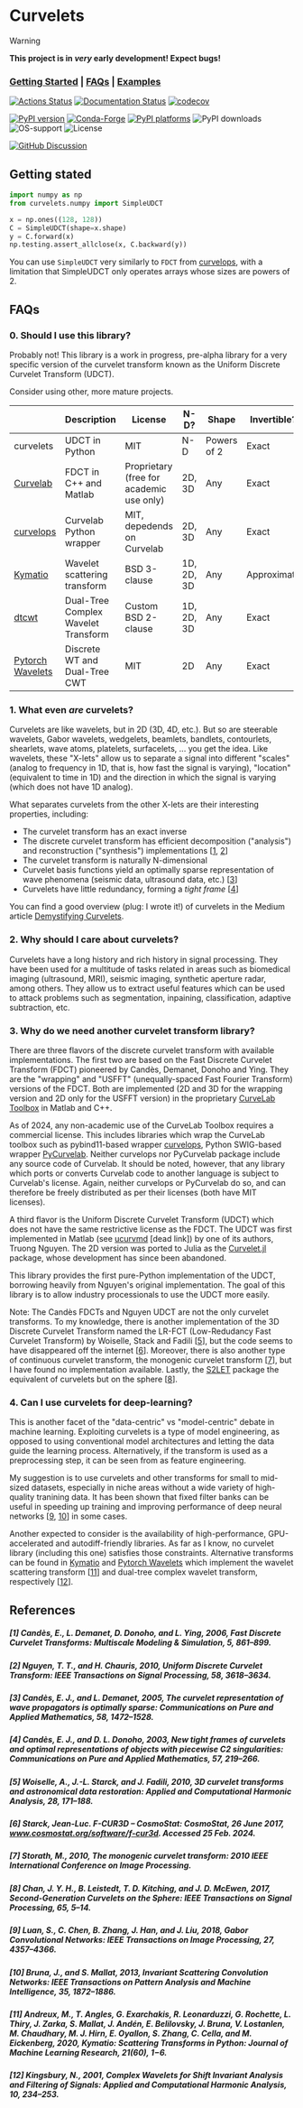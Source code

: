 # Curvelets

> [!WARNING]
> **This project is in *very* early development! Expect bugs!**


<h3>
  <a href="#getting-started">Getting Started</a>
  <span> | </span>
  <a href="#FAQs">FAQs</a>
  <span> | </span>
  <a href="https://curvelets.readthedocs.io/en/latest/auto_examples/index.html">Examples</a>
</h3>

[![Actions Status][actions-badge]][actions-link]
[![Documentation Status](https://readthedocs.org/projects/curvelets/badge/?version=latest)](https://curvelets.readthedocs.io/en/latest/?badge=latest)
[![codecov](https://codecov.io/github/cako/curvelets/graph/badge.svg?token=T16E0ANTLR)](https://codecov.io/github/cako/curvelets)

[![PyPI version][pypi-version]][pypi-link]
[![Conda-Forge][conda-badge]][conda-link]
[![PyPI platforms][pypi-platforms]][pypi-link]
![PyPI downloads](https://img.shields.io/pypi/dm/curvelets.svg?label=Pypi%20downloads)
![OS-support](https://img.shields.io/badge/OS-linux,win,osx-850A8B.svg)
![License](https://img.shields.io/github/license/cako/curvelets)

[![GitHub Discussion][github-discussions-badge]][github-discussions-link]

<!-- SPHINX-START -->

<!-- prettier-ignore-start -->
[actions-badge]:            https://github.com/cako/curvelets/workflows/CI/badge.svg
[actions-link]:             https://github.com/cako/curvelets/actions
[conda-badge]:              https://img.shields.io/conda/vn/conda-forge/Curvelets
[conda-link]:               https://github.com/conda-forge/Curvelets-feedstock
[github-discussions-badge]: https://img.shields.io/static/v1?label=Discussions&message=Ask&color=blue&logo=github
[github-discussions-link]:  https://github.com/cako/curvelets/discussions
[pypi-link]:                https://pypi.org/project/Curvelets/
[pypi-platforms]:           https://img.shields.io/pypi/pyversions/Curvelets
[pypi-version]:             https://img.shields.io/pypi/v/Curvelets
[rtd-badge]:                https://readthedocs.org/projects/Curvelets/badge/?version=latest
[rtd-link]:                 https://Curvelets.readthedocs.io/en/latest/?badge=latest

<!-- prettier-ignore-end -->
## Getting stated

```python
import numpy as np
from curvelets.numpy import SimpleUDCT

x = np.ones((128, 128))
C = SimpleUDCT(shape=x.shape)
y = C.forward(x)
np.testing.assert_allclose(x, C.backward(y))
```

You can use `SimpleUDCT` very similarly to `FDCT` from [curvelops](https://github.com/PyLops/curvelops), with a limitation that SimpleUDCT only operates arrays whose sizes are powers of 2.



## FAQs

### 0. Should I use this library?

Probably not! This library is a work in progress, pre-alpha library for a very specific version of the curvelet transform known as the Uniform Discrete Curvelet Transform (UDCT).

Consider using other, more mature projects.

|                                                             | Description                         | License                                  | N-D?       | Shape       | Invertible? |
| ----------------------------------------------------------- | ----------------------------------- | ---------------------------------------- | ---------- | ----------- | ----------- |
| curvelets                                                   | UDCT in Python                      | MIT                                      | N-D        | Powers of 2 | Exact       |
| [Curvelab](https://curvelet.org/software.php)               | FDCT in C++ and Matlab              | Proprietary (free for academic use only) | 2D, 3D     | Any         | Exact       |
| [curvelops](https://github.com/PyLops/curvelops)            | Curvelab Python wrapper             | MIT, depedends on Curvelab               | 2D, 3D     | Any         | Exact       |
| [Kymatio](https://www.kymat.io/)                            | Wavelet scattering transform        | BSD 3-clause                             | 1D, 2D, 3D | Any         | Approximate |
| [dtcwt](https://dtcwt.readthedocs.io)                       | Dual-Tree Complex Wavelet Transform | Custom BSD 2-clause                      | 1D, 2D, 3D | Any         | Exact       |
| [Pytorch Wavelets](https://pytorch-wavelets.readthedocs.io) | Discrete WT and Dual-Tree CWT       | MIT                                      | 2D         | Any         | Exact       |



### 1. What even *are* curvelets?

   Curvelets are like wavelets, but in 2D (3D, 4D, etc.). But so are steerable wavelets, Gabor wavelets, wedgelets, beamlets, bandlets, contourlets, shearlets, wave atoms, platelets, surfacelets, ... you get the idea. Like wavelets, these "X-lets" allow us to separate a signal into different "scales" (analog to frequency in 1D, that is, how fast the signal is varying), "location" (equivalent to time in 1D) and the direction in which the signal is varying (which does not have 1D analog).

   What separates curvelets from the other X-lets are their interesting properties, including:
   * The curvelet transform has an exact inverse
   * The discrete curvelet transform has efficient decomposition ("analysis") and reconstruction ("synthesis") implementations [[1](#1-candès-e-l-demanet-d-donoho-and-l-ying-2006-fast-discrete-curvelet-transforms-multiscale-modeling--simulation-5-861899), [2](#2-nguyen-t-t-and-h-chauris-2010-uniform-discrete-curvelet-transform-ieee-transactions-on-signal-processing-58-36183634)]
   * The curvelet transform is naturally N-dimensional
   * Curvelet basis functions yield an optimally sparse representation of wave phenomena (seismic data, ultrasound data, etc.) [[3](#3-candès-e-j-and-l-demanet-2005-the-curvelet-representation-of-wave-propagators-is-optimally-sparse-communications-on-pure-and-applied-mathematics-58-14721528)]
   * Curvelets have little redundancy, forming a _tight frame_ [[4](#4-candès-e-j-and-d-l-donoho-2003-new-tight-frames-of-curvelets-and-optimal-representations-of-objects-with-piecewise-c2-singularities-communications-on-pure-and-applied-mathematics-57-219266)]

  You can find a good overview (plug: I wrote it!) of curvelets in the Medium article [Demystifying Curvelets](https://towardsdatascience.com/desmystifying-curvelets-c6d88faba0bf).

### 2. Why should I care about curvelets?
   Curvelets have a long history and rich history in signal processing. They have been used for a multitude of tasks related in areas such as biomedical imaging (ultrasound, MRI), seismic imaging, synthetic aperture radar, among others. They allow us to extract useful features which can be used to attack problems such as segmentation, inpaining, classification, adaptive subtraction, etc.

### 3. Why do we need another curvelet transform library?

There are three flavors of the discrete curvelet transform with available implementations. The first two are based on the Fast Discrete Curvelet Transform (FDCT) pioneered by Candès, Demanet, Donoho and Ying. They are the "wrapping" and "USFFT" (unequally-spaced Fast Fourier Transform) versions of the FDCT. Both are implemented (2D and 3D for the wrapping version and 2D only for the USFFT version) in the proprietary [CurveLab Toolbox](http://www.curvelet.org/software.html) in Matlab and C++.

As of 2024, any non-academic use of the CurveLab Toolbox requires a commercial license. This includes libraries which wrap the CurveLab toolbox such as pybind11-based wrapper [curvelops](https://github.com/PyLops/curvelops), Python SWIG-based wrapper [PyCurvelab](https://github.com/slimgroup/PyCurvelab). Neither curvelops nor PyCurvelab package include any source code of Curvelab. It should be noted, however, that any library which ports or converts Curvelab code to another language is subject to Curvelab's license. Again, neither curvelops or PyCurvelab do so, and can therefore be freely distributed as per their licenses (both have MIT licenses).

A third flavor is the Uniform Discrete Curvelet Transform (UDCT) which does not have the same restrictive license as the FDCT. The UDCT was first implemented in Matlab (see [ucurvmd](https://github.com/nttruong7/ucurvmd) \[dead link\]) by one of its authors, Truong Nguyen. The 2D version was ported to Julia as the [Curvelet.jl](https://github.com/fundamental/Curvelet.jl) package, whose development has since been abandoned.

This library provides the first pure-Python implementation of the UDCT, borrowing heavily from Nguyen's original implementation. The goal of this library is to allow industry processionals to use the UDCT more easily.

Note: The Candès FDCTs and Nguyen UDCT are not the only curvelet transforms. To my knowledge, there is another implementation of the 3D Discrete Curvelet Transform named the LR-FCT (Low-Redudancy Fast Curvelet Transform) by Woiselle, Stack and Fadili [[5](#5-woiselle-a-j-l-starck-and-j-fadili-2010-3d-curvelet-transforms-and-astronomical-data-restoration-applied-and-computational-harmonic-analysis-28-171188)], but the code seems to have disappeared off the internet [[6](#6-starck-jean-luc-f-cur3d--cosmostat-cosmostat-26-june-2017-wwwcosmostatorgsoftwaref-cur3d-accessed-25-feb-2024)]. Moreover, there is also another type of continuous curvelet transform, the monogenic curvelet transform [[7](#7-storath-m-2010-the-monogenic-curvelet-transform-2010-ieee-international-conference-on-image-processing)], but I have found no implementation available.
Lastly, the [S2LET](https://astro-informatics.github.io/s2let/) package the equivalent of curvelets but on the sphere [[8](#8-chan-j-y-h-b-leistedt-t-d-kitching-and-j-d-mcewen-2017-second-generation-curvelets-on-the-sphere-ieee-transactions-on-signal-processing-65-514)].

### 4. Can I use curvelets for deep-learning?
This is another facet of the "data-centric" vs "model-centric" debate in machine learning. Exploiting curvelets is a type of model engineering, as opposed to using conventional model architectures and letting the data guide the learning process. Alternatively, if the transform is used as a preprocessing step, it can be seen from as feature engineering.

My suggestion is to use curvelets and other transforms for small to mid-sized datasets, especially in niche areas without a wide variety of high-quality tranining data. It has been shown that fixed filter banks can be useful in speeding up training and improving performance of deep neural networks [[9](#9-luan-s-c-chen-b-zhang-j-han-and-j-liu-2018-gabor-convolutional-networks-ieee-transactions-on-image-processing-27-43574366), [10](#10-bruna-j-and-s-mallat-2013-invariant-scattering-convolution-networks-ieee-transactions-on-pattern-analysis-and-machine-intelligence-35-18721886)] in some cases.

Another expected to consider is the availability of high-performance, GPU-accelerated and autodiff-friendly libraries. As far as I know, no curvelet library (including this one) satisfies those constraints. Alternative transforms can be found in [Kymatio](https://www.kymat.io/) and [Pytorch Wavelets](https://pytorch-wavelets.readthedocs.io/en/latest/readme.html) which implement the wavelet scattering transform [[11](#11-andreux-m-t-angles-g-exarchakis-r-leonarduzzi-g-rochette-l-thiry-j-zarka-s-mallat-j-andén-e-belilovsky-j-bruna-v-lostanlen-m-chaudhary-m-j-hirn-e-oyallon-s-zhang-c-cella-and-m-eickenberg-2020-kymatio-scattering-transforms-in-python-journal-of-machine-learning-research-2160-16)] and dual-tree complex wavelet transform, respectively [[12](#12-kingsbury-n-2001-complex-wavelets-for-shift-invariant-analysis-and-filtering-of-signals-applied-and-computational-harmonic-analysis-10-234253)].

## References
##### [1] Candès, E., L. Demanet, D. Donoho, and L. Ying, 2006, *Fast Discrete Curvelet Transforms*: Multiscale Modeling & Simulation, 5, 861–899.

##### [2] Nguyen, T. T., and H. Chauris, 2010, *Uniform Discrete Curvelet Transform*: IEEE Transactions on Signal Processing, 58, 3618–3634.

##### [3] Candès, E. J., and L. Demanet, 2005, *The curvelet representation of wave propagators is optimally sparse*: Communications on Pure and Applied Mathematics, 58, 1472–1528.

##### [4] Candès, E. J., and D. L. Donoho, 2003, *New tight frames of curvelets and optimal representations of objects with piecewise C2 singularities*: Communications on Pure and Applied Mathematics, 57, 219–266.

##### [5] Woiselle, A., J.-L. Starck, and J. Fadili, 2010, *3D curvelet transforms and astronomical data restoration*: Applied and Computational Harmonic Analysis, 28, 171–188.

##### [6] Starck, Jean-Luc. *F-CUR3D – CosmoStat*: CosmoStat, 26 June 2017, www.cosmostat.org/software/f-cur3d. Accessed 25 Feb. 2024.

##### [7] Storath, M., 2010, *The monogenic curvelet transform*: 2010 IEEE International Conference on Image Processing.

##### [8] Chan, J. Y. H., B. Leistedt, T. D. Kitching, and J. D. McEwen, 2017, *Second-Generation Curvelets on the Sphere*: IEEE Transactions on Signal Processing, 65, 5–14.


##### [9] Luan, S., C. Chen, B. Zhang, J. Han, and J. Liu, 2018, *Gabor Convolutional Networks*: IEEE Transactions on Image Processing, 27, 4357–4366.

##### [10] Bruna, J., and S. Mallat, 2013, *Invariant Scattering Convolution Networks*: IEEE Transactions on Pattern Analysis and Machine Intelligence, 35, 1872–1886.

##### [11] Andreux, M., T. Angles, G. Exarchakis, R. Leonarduzzi, G. Rochette, L. Thiry, J. Zarka, S. Mallat, J. Andén, E. Belilovsky, J. Bruna, V. Lostanlen, M. Chaudhary, M. J. Hirn, E. Oyallon, S. Zhang, C. Cella, and M. Eickenberg, 2020, *Kymatio: Scattering Transforms in Python*: Journal of Machine Learning Research, 21(60), 1−6.

##### [12] Kingsbury, N., 2001, *Complex Wavelets for Shift Invariant Analysis and Filtering of Signals*: Applied and Computational Harmonic Analysis, 10, 234–253.
